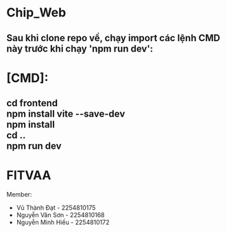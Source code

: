 # Chip_Web
Sau khi clone repo về, chạy import các lệnh CMD này trước khi chạy 'npm run dev':  
-------------------  
# [CMD]:  
cd frontend  
npm install vite --save-dev  
npm install  
cd ..  
npm run dev  
-------------------  
  
# FITVAA  
Member:  
- Vũ Thành Đạt - 2254810175
- Nguyễn Văn Sơn - 2254810168
- Nguyễn Minh Hiếu - 2254810172  
